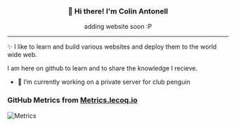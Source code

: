 
<h3 align="center">👋 Hi there! I'm Colin Antonell</h3>
<p align="center">
 adding website soon :P
</p>

---
✨ I like to learn and build various websites and deploy them to the world wide web. 

I am here on github to learn and to share the knowledge I recieve.

- 🔭 I’m currently working on a private server for club penguin


### GitHub Metrics from [Metrics.lecoq.io](https://metrics.lecoq.io)

![Metrics](https://metrics.lecoq.io/colinantonell?template=classic&config.timezone=Europe%2FAmsterdam&config.animated=true)
<!--
